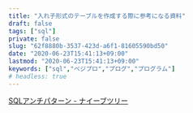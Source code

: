 ```yaml
---
title: "入れ子形式のテーブルを作成する際に参考になる資料"
draft: false
tags: ["sql"]
private: false
slug: "62f8880b-3537-423d-a6f1-81605590bd50"
date: "2020-06-23T15:41:13+09:00"
lastmod: "2020-06-23T15:41:13+09:00"
keywords: ["sql","ベジプロ","プログ","プログラム"]
# headless: true
---
```


[SQLアンチパターン - ナイーブツリー](https://www.slideshare.net/kamekoopa/ss-27728799)

